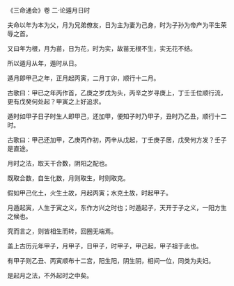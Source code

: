 《三命通会》卷 二·论遁月日时

夫命以年为本为父，月为兄弟僚友，日为主为妻为己身，时为子孙为帝产为平生荣辱之首。

又曰年为根，月为苗，日为花，时为实，故苗无根不生，实无花不结。

所以遁月从年，遁时从日。

遁月即甲己之年，正月起丙寅，二月丁卯，顺行十二月。

古歌曰：甲已之年丙作首，乙庚之岁戊为头，丙辛之岁寻庚上，丁壬壬位顺行流，更有戊癸何处起？甲寅之上好追求。

遁时如甲子日子时生人即甲己，还加甲，便知子时乃甲子，丑时乃乙丑，顺行十二时。

古歌曰：甲己还加甲，乙庚丙作初，丙辛从戊起，丁壬庚子居，戊癸何方发？壬子是直途。

月时之法，取天干合数，阴阳之配也。

既取合数，自生化数，月则取生，时则取克。

假如甲己化土，火生土故，月起丙寅；水克土故，时起甲子。

月遁起寅，人生于寅之义，东作方兴之时也；时遁起子，天开于子之义，一阳方生之候也。

究而言之，则皆相生而转，回圈无端焉。

盖上古历元年甲子，月甲子，日甲子，时甲子，甲己起，甲子祖于此也。

有甲子则乙丑、丙寅顺布十二宫，阳生阳，阴生阴，相间一位，同类为夫妇。

是起月之法，不外起时之中矣。

